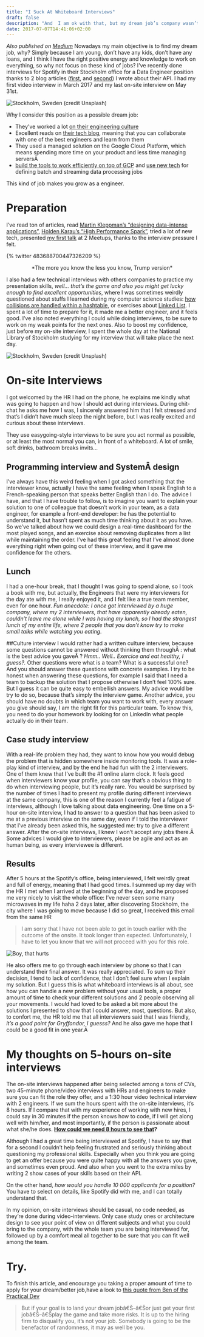 ```yaml
---
title: "I Suck At Whiteboard Interviews"
draft: false
description: "And  I am ok with that, but my dream job’s company wasn’t"
date: 2017-07-07T14:41:06+02:00
---
```

*Also published on [Medium](https://medium.com/@polomarcus/i-suck-at-whiteboards-interviews-809e9927d2d6)* 
Nowadays my main objective is to find my dream job, why? Simply because I am young, don’t have any kids, don’t have any loans, and I think I have the right positive energy and knowledge to work on everything, so why not focus on these kind of jobs?
I’ve recently done interviews for Spotify in their Stockholm office for a Data Engineer position thanks to 2 blog articles ([first](https://medium.com/@polomarcus/analyze-one-year-of-radio-station-songs-aired-with-sql-spark-spotify-and-databricks-835fcf73df6), and [second](https://medium.com/@polomarcus/music-recommendation-service-with-the-spotify-api-spark-mllib-and-databricks-7cde9b16d35d)) I wrote about their API. I had my first video interview in March 2017 and my last on-site interview on May 31st.

![Stockholm, Sweden (credit Unsplash)](https://cdn-images-1.medium.com/max/1500/1*gwe2Kiq_Z_Z6ECfgyXdO5g.jpeg)

Why I consider this position as a possible dream job:
* They’ve worked a lot [on their engineering culture](https://vimeo.com/85490944)
* Excellent reads on [their tech blog](https://labs.spotify.com/), meaning that you can collaborate with one of the best engineers and learn from them
* They used a managed solution on the Google Cloud Platform, which means spending more time on your product and less time managing serversÂ 
* [build the tools to work efficiently on top of GCP](https://github.com/spotify/scio) and [use new tech](https://beam.apache.org/get-started/beam-overview/) for defining batch and streaming data processing jobs

This kind of job makes you grow as a engineer.

# Preparation
I’ve read ton of articles, read [Martin Kleppman’s “designing data-intense applications”](https://library.oreilly.com/book/0636920032175/designing-data-intensive-applications/26.xhtml?ref=toc#idm140605782689984), [Holden Karau’s “High Performance Spark”](http://shop.oreilly.com/product/0636920046967.do), tried a lot of new tech, presented [my first talk](https://www.slideshare.net/PaulLeclercq2/analyze-one-year-of-radio-station-songs-aired-with-spark-sql-spotify-and-databricks) at 2 Meetups, thanks to the interview pressure I felt.

{% twitter 483688700447326209 %}
<center>*The more you know the less you know, Trump version*</center>

I also had a few technical interviews with others companies to practice my presentation skills, *well… that’s the game and also you might get lucky enough to find excellent opportunities*, where I was sometimes weirdly questioned about stuffs I learned during my computer science studies: [how collisions are handled within a hashtable](https://stackoverflow.com/questions/4980757/how-do-hashtables-deal-with-collisions/4980797#4980797), or exercises about [Linked List](https://www.interviewcake.com/concept/python/linked-list?). I spent a lot of time to prepare for it, it made me a better engineer, and it feels good.
I’ve also noted everything I could while doing interviews, to be sure to work on my weak points for the next ones.
Also to boost my confidence, just before my on-site interview, I spent the whole day at the National Library of Stockholm studying for my interview that will take place the next day.

![Stockholm, Sweden (credit Unsplash)](https://cdn-images-1.medium.com/max/600/1*sN6zs7mGAG2wIi91T1V2nQ.jpeg)


# On-site Interviews
I got welcomed by the HR I had on the phone, he explains me kindly what was going to happen and how I should act during interviews. During chit-chat he asks me how I was, I sincerely answered him that I felt stressed and that’s I didn’t have much sleep the night before, but I was really excited and curious about these interviews.

They use easygoing-style interviews to be sure you act normal as possible, or at least the most normal you can, in front of a whiteboard. A lot of smile, soft drinks, bathroom breaks invits…

## Programming interview and SystemÂ design
I’ve always have this weird feeling when I got asked something that the interviewer know, actually I have the same feeling when I speak English to a French-speaking person that speaks better English than I do. The advice I have, and that I have trouble to follow, is to imagine you want to explain your solution to one of colleague that doesn’t work in your team, as a data engineer, for example a front-end developer: he has the potential to understand it, but hasn’t spent as much time thinking about it as you have.
So we’ve talked about how we could design a real-time dashboard for the most played songs, and an exercise about removing duplicates from a list while maintaining the order. I’ve had this great feeling that I’ve almost done everything right when going out of these interview, and it gave me confidence for the others.

## Lunch
I had a one-hour break, that I thought I was going to spend alone, so I took a book with me, but actually, the Engineers that were my interviewers for the day ate with me, I really enjoyed it, and I felt like a true team member, even for one hour.
*Fun anecdote: I once got interviewed by a huge company, where my 2 interviewers, that have apparently already eaten, couldn’t leave me alone while I was having my lunch, so I had the strangest lunch of my entire life, where 2 people that you don’t know try to make small talks while watching you eating.*

##Culture interview
I would rather had a written culture interview, because some questions cannot be answered without thinking them throughÂ : what is the best advice you gaveÂ ? *Hmm.. Well.. Exercice and eat healthy, I guess?.* Other questions were what is a team? What is a successful one? And you should answer these questions with concrete examples.
I try to be honest when answering these questions, for example I said that I need a team to backup the solution that I propose otherwise I don’t feel 100% sure. But I guess it can be quite easy to embellish answers. My advice would be try to do so, because that’s simply the interview game.
Another advice, you should have no doubts in which team you want to work with, every answer you give should say, I am the right fit for this particular team. To know this, you need to do your homework by looking for on LinkedIn what people actually do in their team.

## Case study interview
With a real-life problem they had, they want to know how you would debug the problem that is hidden somewhere inside monitoring tools. It was a role-play kind of interview, and by the end he had fun with the 2 interviewers. One of them knew that I’ve built the #1 online alarm clock. It feels good when interviewers know your profile, you can say that’s a obvious thing to do when interviewing people, but it’s really rare. You would be surprised by the number of times I had to present my profile during different interviews at the same company, this is one of the reason I currently feel a fatigue of interviews, although I love talking about data engineering. One time on a 5-hour on-site interview, I had to answer to a question that has been asked to me at a previous interview on the same day, even if I told the interviewer that I’ve already been asked this, he suggested me: try to give a different answer. After the on-site interviews, I knew I won’t accept any jobs there.Â 
Some advices I would give to interviewers, please be agile and act as an human being, as every interviewee is different.

## Results
After 5 hours at the Spotify’s office, being interviewed, I felt weirdly great and full of energy, meaning that I had good times. I summed up my day with the HR I met when I arrived at the beginning of the day, and he proposed me very nicely to visit the whole office: I’ve never seen some many microwaves in my life haha
2 days later, after discovering Stockholm, the city where I was going to move because I did so great, I received this email from the same HR

> I am sorry that I have not been able to get in touch earlier with the outcome of the onsite. It took longer than expected. Unfortunately, I have to let you know that we will not proceed with you for this role.

![Boy, that hurts](https://cdn-images-1.medium.com/max/600/1*4xR6bhFYug1LMRArIP7N0Q.jpeg)

He also offers me to go through each interview by phone so that I can understand their final answer. It was really appreciated. To sum up their decision, I tend to lack of confidence, that I don’t feel sure when I explain my solution. But I guess this is what  whiteboard interviews is all about, see how you can handle a new problem without your usual tools, a proper amount of time to check your different solutions and 2 people observing all your movements. I would had loved to be asked a bit more about the solutions I presented to show that I could answer, most, questions. But also, to confort me, the HR told me that all interviewers said that I was friendly, *it’s a good point for Gryffondor, I guesss?* And he also gave me hope that I could be a good fit in one year.Â 


# My thoughts on 5-hours on-site interviews
The on-site interviews happened after being selected among a tons of CVs, two 45-minute phone/video interviews with HRs and engineers to make sure you can fit the role they offer, and a 1:30 hour video technical interview with 2 engineers. If we sum the hours spent with the on-site interviews, it’s 8 hours.
If I compare that with my experience of working with new hires, I could say in 30 minutes if the person knows how to code, if I will get along well with him/her, and most importantly, if the person is passionate about what she/he does. **[How could we need 8 hours to see that](https://medium.com/javascript-scene/tech-hiring-has-always-been-broken-heres-how-i-survived-it-for-decades-b7ac33088de6)?**

Although I had a great time being interviewed at Spotify, I have to say that for a second I couldn’t help feeling frustrated and seriously thinking about questioning my professional skills. Especially when you think you are going to get an offer because you were quite happy with all the answers you gave, and sometimes even proud. And also when you went to the extra miles by writing 2 show cases of your skills based on their API.

On the other hand, *how would you handle 10 000 applicants for a position?* You have to select on details, like Spotify did with me, and I can totally understand that.

In my opinion, on-site interviews should be casual, no code needed, as they’re done during video-interviews. Only case study ones or architecture design to see your point of view on different subjects and what you could bring to the company, with the whole team you are being interviewed for, followed up by a comfort meal all together to be sure that you can fit well among the team.

# Try.
To finish this article, and encourage you taking a proper amount of time to apply for your dream/better job,have a look to [this quote from Ben of the Practical Dev](https://dev.to/ben/embrace-how-random-the-programming-interview-is)

> But if your goal is to land your dream jobâ€Š–â€Šor just get your first jobâ€Š–â€Šplay the game and take more risks. It is up to the hiring firm to disqualify you, it’s not your job. Somebody is going to be the benefactor of randomness, it may as well be you.


